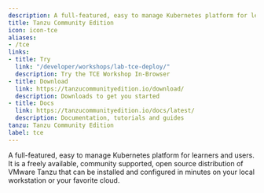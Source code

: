 ```yaml
---
description: A full-featured, easy to manage Kubernetes platform for learners and users. It is a freely available, community supported, open source distribution of VMware Tanzu that can be installed and configured in minutes on your local workstation or your favorite cloud.
title: Tanzu Community Edition
icon: icon-tce
aliases:
- /tce
links:
- title: Try
  link: "/developer/workshops/lab-tce-deploy/"
  description: Try the TCE Workshop In-Browser
- title: Download
  link: https://tanzucommunityedition.io/download/
  description: Downloads to get you started
- title: Docs
  link: https://tanzucommunityedition.io/docs/latest/
  description: Documentation, tutorials and guides
tanzu: Tanzu Community Edition
label: tce
---
```


A full-featured, easy to manage Kubernetes platform for learners and users. It is a freely available, community supported, open source distribution of VMware Tanzu that can be installed and configured in minutes on your local workstation or your favorite cloud.